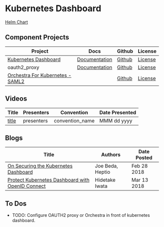 # Kubernetes Dashboard

[Helm Chart](https://artifacthub.io/packages/helm/k8s-dashboard/kubernetes-dashboard)

## Component Projects

| Project | Docs | Github | License |
| --- | --- | --- | --- |
| [Kubernetes Dashboard](https://kubernetes.io/docs/tasks/access-application-cluster/web-ui-dashboard/) | [Documentation](https://github.com/kubernetes/dashboard/tree/master/docs) | [Github](https://github.com/kubernetes/dashboard) | [License](https://github.com/kubernetes/dashboard/blob/master/LICENSE) |
| oauth2_proxy | [Documentation](https://oauth2-proxy.github.io/oauth2-proxy/docs/) | [Github](https://github.com/oauth2-proxy/oauth2-proxy) | [License](https://github.com/oauth2-proxy/oauth2-proxy/blob/master/LICENSE) |
| [Orchestra For Kubernetes - SAML2](https://www.tremolosecurity.com/technology/kubernetes) | | [Github](https://github.com/OpenUnison/openunison-k8s-saml2) | [License](https://github.com/OpenUnison/openunison-k8s-saml2/blob/master/LICENSE) |

## Videos

| Title | Presenters | Convention | Date Presented |
| --- | --- | --- | --- |
| [title]() | presenters | convention_name | MMM dd yyyy |


## Blogs

| Title | Authors | Date Posted |
| --- | --- | --- |
| [On Securing the Kubernetes Dashboard](https://blog.heptio.com/on-securing-the-kubernetes-dashboard-16b09b1b7aca) | Joe Beda, Heptio | Feb 28 2018 |
| [Protect Kubernetes Dashboard with OpenID Connect](https://itnext.io/protect-kubernetes-dashboard-with-openid-connect-104b9e75e39c) | Hidetake Iwata | Mar 13 2018 |

## To Dos

- TODO: Configure OAUTH2 proxy or Orchestra in front of kubernetes dashboard.